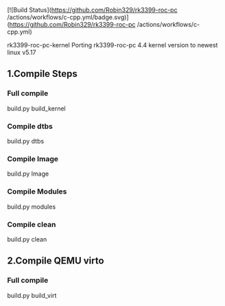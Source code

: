 [![Build Status](https://github.com/Robin329/rk3399-roc-pc
/actions/workflows/c-cpp.yml/badge.svg)](https://github.com/Robin329/rk3399-roc-pc
/actions/workflows/c-cpp.yml)

rk3399-roc-pc-kernel
Porting rk3399-roc-pc 4.4 kernel version to newest linux v5.17

## 1.Compile Steps

### Full compile
build.py build_kernel

### Compile dtbs
build.py dtbs

### Compile Image
build.py Image

### Compile Modules
build.py modules

### Compile clean
build.py clean


## 2.Compile QEMU virto

### Full compile
build.py build_virt
